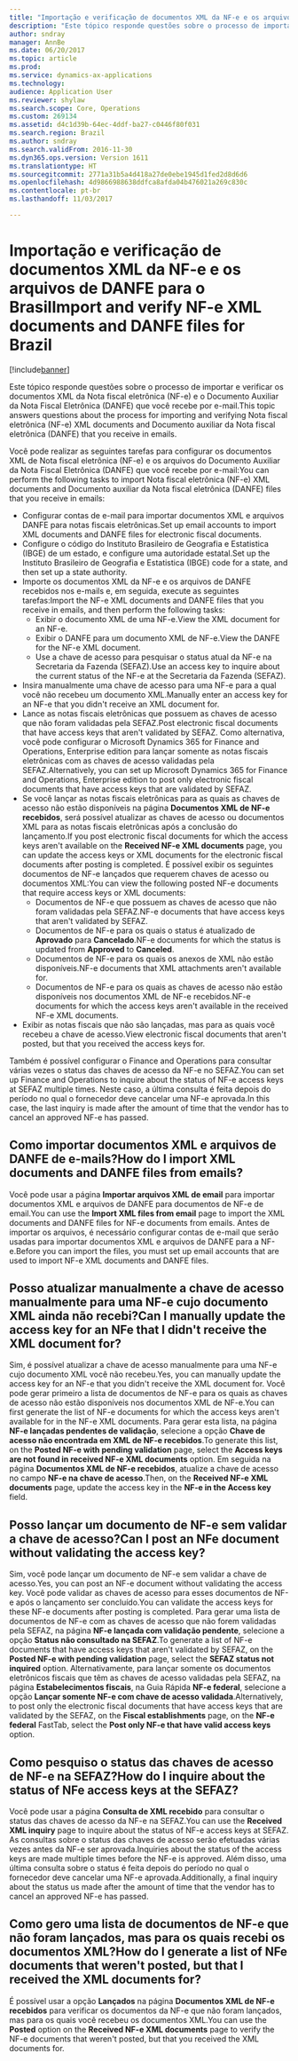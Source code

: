 ```yaml
---
title: "Importação e verificação de documentos XML da NF-e e os arquivos de DANFE para o Brasil"
description: "Este tópico responde questões sobre o processo de importar e verificar os documentos XML da Nota fiscal eletrônica (NF-e) e o Documento Auxiliar da Nota Fiscal Eletrônica (DANFE) que você recebe por e-mail."
author: sndray
manager: AnnBe
ms.date: 06/20/2017
ms.topic: article
ms.prod: 
ms.service: dynamics-ax-applications
ms.technology: 
audience: Application User
ms.reviewer: shylaw
ms.search.scope: Core, Operations
ms.custom: 269134
ms.assetid: d4c1d39b-64ec-4ddf-ba27-c0446f80f031
ms.search.region: Brazil
ms.author: sndray
ms.search.validFrom: 2016-11-30
ms.dyn365.ops.version: Version 1611
ms.translationtype: HT
ms.sourcegitcommit: 2771a31b5a4d418a27de0ebe1945d1fed2d8d6d6
ms.openlocfilehash: 4d9866988638ddfca8afda04b476021a269c830c
ms.contentlocale: pt-br
ms.lasthandoff: 11/03/2017

---
```


# <a name="import-and-verify-nf-e-xml-documents-and-danfe-files-for-brazil"></a><span data-ttu-id="2d357-103">Importação e verificação de documentos XML da NF-e e os arquivos de DANFE para o Brasil</span><span class="sxs-lookup"><span data-stu-id="2d357-103">Import and verify NF-e XML documents and DANFE files for Brazil</span></span>

[!include[banner](../includes/banner.md)]


<span data-ttu-id="2d357-104">Este tópico responde questões sobre o processo de importar e verificar os documentos XML da Nota fiscal eletrônica (NF-e) e o Documento Auxiliar da Nota Fiscal Eletrônica (DANFE) que você recebe por e-mail.</span><span class="sxs-lookup"><span data-stu-id="2d357-104">This topic answers questions about the process for importing and verifying Nota fiscal eletrônica (NF-e) XML documents and Documento auxiliar da Nota fiscal eletrônica (DANFE) that you receive in emails.</span></span>

<span data-ttu-id="2d357-105">Você pode realizar as seguintes tarefas para configurar os documentos XML de Nota fiscal eletrônica (NF-e) e os arquivos do Documento Auxiliar da Nota Fiscal Eletrônica (DANFE) que você recebe por e-mail:</span><span class="sxs-lookup"><span data-stu-id="2d357-105">You can perform the following tasks to import Nota fiscal eletrônica (NF-e) XML documents and Documento auxiliar da Nota fiscal eletrônica (DANFE) files that you receive in emails:</span></span>

-   <span data-ttu-id="2d357-106">Configurar contas de e-mail para importar documentos XML e arquivos DANFE para notas fiscais eletrônicas.</span><span class="sxs-lookup"><span data-stu-id="2d357-106">Set up email accounts to import XML documents and DANFE files for electronic fiscal documents.</span></span>
-   <span data-ttu-id="2d357-107">Configure o código do Instituto Brasileiro de Geografia e Estatistica (IBGE) de um estado, e configure uma autoridade estatal.</span><span class="sxs-lookup"><span data-stu-id="2d357-107">Set up the Instituto Brasileiro de Geografia e Estatistica (IBGE) code for a state, and then set up a state authority.</span></span>
-   <span data-ttu-id="2d357-108">Importe os documentos XML da NF-e e os arquivos de DANFE recebidos nos e-mails e, em seguida, execute as seguintes tarefas:</span><span class="sxs-lookup"><span data-stu-id="2d357-108">Import the NF-e XML documents and DANFE files that you receive in emails, and then perform the following tasks:</span></span>
    -   <span data-ttu-id="2d357-109">Exibir o documento XML de uma NF-e.</span><span class="sxs-lookup"><span data-stu-id="2d357-109">View the XML document for an NF-e.</span></span>
    -   <span data-ttu-id="2d357-110">Exibir o DANFE para um documento XML de NF-e.</span><span class="sxs-lookup"><span data-stu-id="2d357-110">View the DANFE for the NF-e XML document.</span></span>
    -   <span data-ttu-id="2d357-111">Use a chave de acesso para pesquisar o status atual da NF-e na Secretaria da Fazenda (SEFAZ).</span><span class="sxs-lookup"><span data-stu-id="2d357-111">Use an access key to inquire about the current status of the NF-e at the Secretaria da Fazenda (SEFAZ).</span></span>
-   <span data-ttu-id="2d357-112">Insira manualmente uma chave de acesso para uma NF-e para a qual você não recebeu um documento XML.</span><span class="sxs-lookup"><span data-stu-id="2d357-112">Manually enter an access key for an NF-e that you didn't receive an XML document for.</span></span>
-   <span data-ttu-id="2d357-113">Lance as notas fiscais eletrônicas que possuem as chaves de acesso que não foram validadas pela SEFAZ.</span><span class="sxs-lookup"><span data-stu-id="2d357-113">Post electronic fiscal documents that have access keys that aren't validated by SEFAZ.</span></span> <span data-ttu-id="2d357-114">Como alternativa, você pode configurar o Microsoft Dynamics 365 for Finance and Operations, Enterprise edition para lançar somente as notas fiscais eletrônicas com as chaves de acesso validadas pela SEFAZ.</span><span class="sxs-lookup"><span data-stu-id="2d357-114">Alternatively, you can set up Microsoft Dynamics 365 for Finance and Operations, Enterprise edition to post only electronic fiscal documents that have access keys that are validated by SEFAZ.</span></span>
-   <span data-ttu-id="2d357-115">Se você lançar as notas fiscais eletrônicas para as quais as chaves de acesso não estão disponíveis na página **Documentos XML de NF-e recebidos**, será possível atualizar as chaves de acesso ou documentos XML para as notas fiscais eletrônicas após a conclusão do lançamento.</span><span class="sxs-lookup"><span data-stu-id="2d357-115">If you post electronic fiscal documents for which the access keys aren't available on the **Received NF-e XML documents** page, you can update the access keys or XML documents for the electronic fiscal documents after posting is completed.</span></span> <span data-ttu-id="2d357-116">É possível exibir os seguintes documentos de NF-e lançados que requerem chaves de acesso ou documentos XML:</span><span class="sxs-lookup"><span data-stu-id="2d357-116">You can view the following posted NF-e documents that require access keys or XML documents:</span></span>
    -   <span data-ttu-id="2d357-117">Documentos de NF-e que possuem as chaves de acesso que não foram validadas pela SEFAZ.</span><span class="sxs-lookup"><span data-stu-id="2d357-117">NF-e documents that have access keys that aren't validated by SEFAZ.</span></span>
    -   <span data-ttu-id="2d357-118">Documentos de NF-e para os quais o status é atualizado de **Aprovado** para **Cancelado**.</span><span class="sxs-lookup"><span data-stu-id="2d357-118">NF-e documents for which the status is updated from **Approved** to **Canceled**.</span></span>
    -   <span data-ttu-id="2d357-119">Documentos de NF-e para os quais os anexos de XML não estão disponíveis.</span><span class="sxs-lookup"><span data-stu-id="2d357-119">NF-e documents that XML attachments aren't available for.</span></span>
    -   <span data-ttu-id="2d357-120">Documentos de NF-e para os quais as chaves de acesso não estão disponíveis nos documentos XML de NF-e recebidos.</span><span class="sxs-lookup"><span data-stu-id="2d357-120">NF-e documents for which the access keys aren't available in the received NF-e XML documents.</span></span>
-   <span data-ttu-id="2d357-121">Exibir as notas fiscais que não são lançadas, mas para as quais você recebeu a chave de acesso.</span><span class="sxs-lookup"><span data-stu-id="2d357-121">View electronic fiscal documents that aren't posted, but that you received the access keys for.</span></span>

<span data-ttu-id="2d357-122">Também é possível configurar o Finance and Operations para consultar várias vezes o status das chaves de acesso da NF-e no SEFAZ.</span><span class="sxs-lookup"><span data-stu-id="2d357-122">You can set up Finance and Operations to inquire about the status of NF-e access keys at SEFAZ multiple times.</span></span> <span data-ttu-id="2d357-123">Neste caso, a última consulta é feita depois do período no qual o fornecedor deve cancelar uma NF-e aprovada.</span><span class="sxs-lookup"><span data-stu-id="2d357-123">In this case, the last inquiry is made after the amount of time that the vendor has to cancel an approved NF-e has passed.</span></span>

## <a name="how-do-i-import-xml-documents-and-danfe-files-from-emails"></a><span data-ttu-id="2d357-124">Como importar documentos XML e arquivos de DANFE de e-mails?</span><span class="sxs-lookup"><span data-stu-id="2d357-124">How do I import XML documents and DANFE files from emails?</span></span>
<span data-ttu-id="2d357-125">Você pode usar a página **Importar arquivos XML de email** para importar documentos XML e arquivos de DANFE para documentos de NF-e de email.</span><span class="sxs-lookup"><span data-stu-id="2d357-125">You can use the **Import XML files from email** page to import the XML documents and DANFE files for NF-e documents from emails.</span></span> <span data-ttu-id="2d357-126">Antes de importar os arquivos, é necessário configurar contas de e-mail que serão usadas para importar documentos XML e arquivos de DANFE para a NF-e.</span><span class="sxs-lookup"><span data-stu-id="2d357-126">Before you can import the files, you must set up email accounts that are used to import NF-e XML documents and DANFE files.</span></span>

## <a name="can-i-manually-update-the-access-key-for-an-nfe-that-i-didnt-receive-the-xml-document-for"></a><span data-ttu-id="2d357-127">Posso atualizar manualmente a chave de acesso manualmente para uma NF-e cujo documento XML ainda não recebi?</span><span class="sxs-lookup"><span data-stu-id="2d357-127">Can I manually update the access key for an NFe that I didn't receive the XML document for?</span></span>
<span data-ttu-id="2d357-128">Sim, é possível atualizar a chave de acesso manualmente para uma NF-e cujo documento XML você não recebeu.</span><span class="sxs-lookup"><span data-stu-id="2d357-128">Yes, you can manually update the access key for an NF-e that you didn't receive the XML document for.</span></span> <span data-ttu-id="2d357-129">Você pode gerar primeiro a lista de documentos de NF-e para os quais as chaves de acesso não estão disponíveis nos documentos XML de NF-e.</span><span class="sxs-lookup"><span data-stu-id="2d357-129">You can first generate the list of NF-e documents for which the access keys aren't available for in the NF-e XML documents.</span></span> <span data-ttu-id="2d357-130">Para gerar esta lista, na página **NF-e lançadas pendentes de validação**, selecione a opção **Chave de acesso não encontrada em XML de NF-e recebidos**.</span><span class="sxs-lookup"><span data-stu-id="2d357-130">To generate this list, on the **Posted NF-e with pending validation** page, select the **Access keys are not found in received NF-e XML documents** option.</span></span> <span data-ttu-id="2d357-131">Em seguida na página **Documentos XML de NF-e recebidos**, atualize a chave de acesso no campo **NF-e na chave de acesso**.</span><span class="sxs-lookup"><span data-stu-id="2d357-131">Then, on the **Received NF-e XML documents** page, update the access key in the **NF-e in the Access key** field.</span></span>

## <a name="can-i-post-an-nfe-document-without-validating-the-access-key"></a><span data-ttu-id="2d357-132">Posso lançar um documento de NF-e sem validar a chave de acesso?</span><span class="sxs-lookup"><span data-stu-id="2d357-132">Can I post an NFe document without validating the access key?</span></span>
<span data-ttu-id="2d357-133">Sim, você pode lançar um documento de NF-e sem validar a chave de acesso.</span><span class="sxs-lookup"><span data-stu-id="2d357-133">Yes, you can post an NF-e document without validating the access key.</span></span> <span data-ttu-id="2d357-134">Você pode validar as chaves de acesso para esses documentos de NF-e após o lançamento ser concluído.</span><span class="sxs-lookup"><span data-stu-id="2d357-134">You can validate the access keys for these NF-e documents after posting is completed.</span></span> <span data-ttu-id="2d357-135">Para gerar uma lista de documentos de NF-e com as chaves de acesso que não forem validadas pela SEFAZ, na página **NF-e lançada com validação pendente**, selecione a opção **Status não consultado na SEFAZ**.</span><span class="sxs-lookup"><span data-stu-id="2d357-135">To generate a list of NF-e documents that have access keys that aren't validated by SEFAZ, on the **Posted NF-e with pending validation** page, select the **SEFAZ status not inquired** option.</span></span> <span data-ttu-id="2d357-136">Alternativamente, para lançar somente os documentos eletrônicos fiscais que têm as chaves de acesso validadas pela SEFAZ, na página **Estabelecimentos fiscais**, na Guia Rápida **NF-e federal**, selecione a opção **Lançar somente NF-e com chave de acesso validada**.</span><span class="sxs-lookup"><span data-stu-id="2d357-136">Alternatively, to post only the electronic fiscal documents that have access keys that are validated by the SEFAZ, on the **Fiscal establishments** page, on the **NF-e federal** FastTab, select the **Post only NF-e that have valid access keys** option.</span></span>

## <a name="how-do-i-inquire-about-the-status-of-nfe-access-keys-at-the-sefaz"></a><span data-ttu-id="2d357-137">Como pesquiso o status das chaves de acesso de NF-e na SEFAZ?</span><span class="sxs-lookup"><span data-stu-id="2d357-137">How do I inquire about the status of NFe access keys at the SEFAZ?</span></span>
<span data-ttu-id="2d357-138">Você pode usar a página **Consulta de XML recebido** para consultar o status das chaves de acesso da NF-e na SEFAZ.</span><span class="sxs-lookup"><span data-stu-id="2d357-138">You can use the **Received XML inquiry** page to inquire about the status of NF-e access keys at SEFAZ.</span></span> <span data-ttu-id="2d357-139">As consultas sobre o status das chaves de acesso serão efetuadas várias vezes antes da NF-e ser aprovada.</span><span class="sxs-lookup"><span data-stu-id="2d357-139">Inquiries about the status of the access keys are made multiple times before the NF-e is approved.</span></span> <span data-ttu-id="2d357-140">Além disso, uma última consulta sobre o status é feita depois do período no qual o fornecedor deve cancelar uma NF-e aprovada.</span><span class="sxs-lookup"><span data-stu-id="2d357-140">Additionally, a final inquiry about the status us made after the amount of time that the vendor has to cancel an approved NF-e has passed.</span></span>

## <a name="how-do-i-generate-a-list-of-nfe-documents-that-werent-posted-but-that-i-received-the-xml-documents-for"></a><span data-ttu-id="2d357-141">Como gero uma lista de documentos de NF-e que não foram lançados, mas para os quais recebi os documentos XML?</span><span class="sxs-lookup"><span data-stu-id="2d357-141">How do I generate a list of NFe documents that weren't posted, but that I received the XML documents for?</span></span>
<span data-ttu-id="2d357-142">É possível usar a opção **Lançados** na página **Documentos XML de NF-e recebidos** para verificar os documentos da NF-e que não foram lançados, mas para os quais você recebeu os documentos XML.</span><span class="sxs-lookup"><span data-stu-id="2d357-142">You can use the **Posted** option on the **Received NF-e XML documents** page to verify the NF-e documents that weren't posted, but that you received the XML documents for.</span></span>




